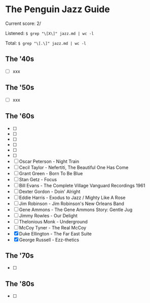 # The Penguin Jazz Guide

Current score: 2/

Listened: `$ grep "\[X\]" jazz.md | wc -l`

Total: `$ grep "\[.\]" jazz.md | wc -l`

## The '40s

- [ ] xxx

## The '50s

- [ ] xxx

## The '60s

- [ ] 
- [ ] 
- [ ] 
- [ ] 
- [ ] 
- [ ] 
- [ ] Oscar Peterson - Night Train
- [ ] Cecil Taylor - Nefertiti, The Beautiful One Has Come
- [ ] Grant Green - Born To Be Blue
- [ ] Stan Getz - Focus
- [ ] Bill Evans - The Complete Village Vanguard Recordings 1961
- [ ] Dexter Gordon - Doin' Alright
- [ ] Eddie Harris - Exodus to Jazz / Mighty Like A Rose
- [ ] Jim Robinson - Jim Robinson's New Orleans Band
- [ ] Gene Ammons - The Gene Ammons Story: Gentle Jug
- [ ] Jimmy Rowles - Our Delight
- [ ] Thelonious Monk - Underground
- [ ] McCoy Tyner - The Real McCoy
- [X] Duke Ellington - The Far East Suite
- [X] George Russell - Ezz-thetics

## The '70s

- [ ]

## The '80s

- [ ] 
